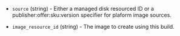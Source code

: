 <!-- Code generated from the comments of the Config struct in builder/azure/chroot/builder.go; DO NOT EDIT MANUALLY -->

-   `source` (string) - Either a managed disk resourced ID or a publisher:offer:sku:version specifier for plaform image sources.
    
-   `image_resource_id` (string) - The image to create using this build.
    